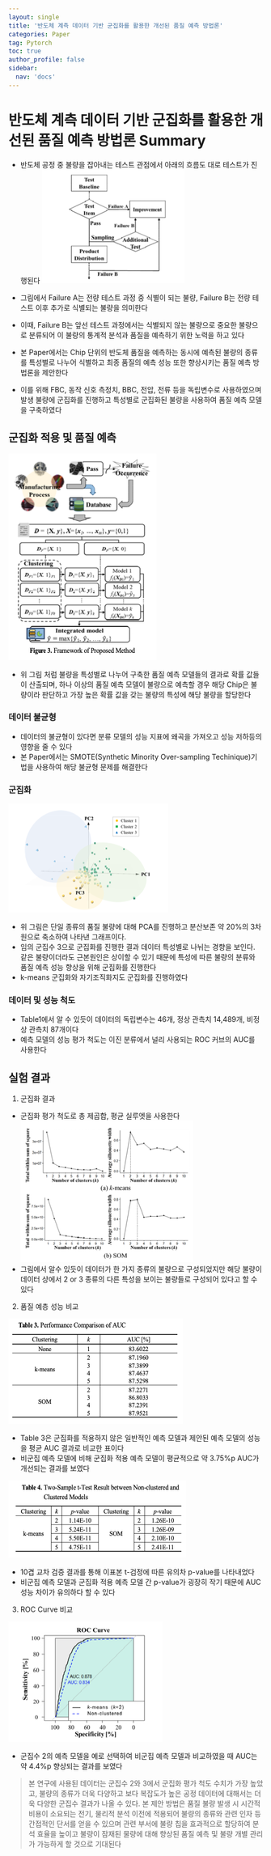 ```yaml
---
layout: single
title: '반도체 계측 데이터 기반 군집화를 활용한 개선된 품질 예측 방법론'
categories: Paper
tag: Pytorch
toc: true
author_profile: false
sidebar:
  nav: 'docs'
---
```


# 반도체 계측 데이터 기반 군집화를 활용한 개선된 품질 예측 방법론 Summary

- 반도체 공정 중 불량을 잡아내는 테스트 관점에서 아래의 흐름도 대로 테스트가 진행된다
![nn](/assets/image_2/1.png)

- 그림에서 Failure A는 전량 테스트 과정 중 식별이 되는 불량, Failure B는 전량 테스트 이후 추가로 식별되는 불량을 의미한다
- 이때, Failure B는 앞선 테스트 과정에서는 식별되지 않는 불량으로 중요한 불량으로 분류되어 이 불량의 통계적 분석과 품질을 예측하기 위한 노력을 하고 있다
- 본 Paper에서는 Chip 단위의 반도체 품질을 예측하는 동시에 예측된 불량의 종류를 특성별로 나누어 식별하고 최종 품질의 예측 성능 또한 향상시키는 품질 예측 방법론을 제안한다
- 이를 위해 FBC, 동작 신호 측정치, BBC, 전압, 전류 등을 독립변수로 사용하였으며 발생 불량에 군집화를 진행하고 특성별로 군집화된 불량을 사용하여 품질 예측 모델을 구축하였다

## 군집화 적용 및 품질 예측

![nn](/assets/image_2/2.png)
- 위 그림 처럼 불량을 특성별로 나누어 구축한 품질 예측 모델들의 결과로 확률 값들이 산출되며, 하나 이상의 품질 예측 모델이 불량으로 예측할 경우 해당 Chip은 불량이라 판단하고 가장 높은 확률 값을 갖는 불량의 특성에 해당 불량을 할당한다

### 데이터 불균형

- 데이터의 불균형이 있다면 분류 모델의 성능 지표에 왜곡을 가져오고 성능 저하등의 영향을 줄 수 있다
- 본 Paper에서는 SMOTE(Synthetic Minority Over-sampling Techinique)기법을 사용하여 해당 불균형 문제를 해결한다

### 군집화

![nn](/assets/image_2/3.png)
- 위 그림은 단일 종류의 품질 불량에 대해 PCA를 진행하고 분산보존 약 20%의 3차원으로 축소하여 나타낸 그래프이다.
- 임의 군집수 3으로 군집화를 진행한 결과 데이터 특성별로 나뉘는 경향을 보인다. 같은 불량이더라도 근본원인은 상이할 수 있기 때문에 특성에 따른 불량의 분류와 품질 예측 성능 향상을 위해 군집화를 진행한다
- k-means 군집화와 자기조직화지도 군집화를 진행하였다

### 데이터 및 성능 척도

- Table1에서 알 수 있듯이 데이터의 독립변수는 46개, 정상 관측치 14,489개, 비정상 관측치 87개이다
- 예측 모델의 성능 평가 척도는 이진 분류에서 널리 사용되는 ROC 커브의 AUC를 사용한다

## 실험 결과

1. 군집화 결과

- 군집화 평가 척도로 총 제곱합, 평균 실루엣을 사용한다
![nn](/assets/image_2/4.png)
- 그림에서 알수 있듯이 데이터가 한 가지 종류의 불량으로 구성되었지만 해당 불량이 데이터 상에서 2 or 3 종류의 다른 특성을 보이는 불량들로 구성되어 있다고 할 수 있다

2. 품질 예층 성능 비교

![nn](/assets/image_2/5.png)
- Table 3은 군집화를 적용하지 않은 일반적인 예측 모델과 제안된 예측 모델의 성능을 평균 AUC 결과로 비교한 표이다
- 비군집 예측 모델에 비해 군집화 적용 예측 모델이 평균적으로 약 3.75%p AUC가 개선되는 결과를 보였다

![nn](/assets/image_2/6.png)
- 10겹 교차 검증 결과를 통해 이표본 t-검정에 따른 유의차 p-value를 나타내었다
- 비군집 예측 모델과 군집화 적용 예측 모델 간 p-value가 굉장히 작기 때문에 AUC 성능 차이가 유의하다 할 수 있다

3. ROC Curve 비교

![nn](/assets/image_2/7.png)
- 군집수 2의 예측 모델을 예로 선택하여 비군집 예측 모델과 비교하였을 때 AUC는 약 4.4%p 향상되는 결과를 보였다

> 본 연구에 사용된 데이터는 군집수 2와 3에서 군집화 평가 척도 수치가 가장 높았고, 불량의 종류가 더욱 다양하고 보다 복잡도가 높은 공정 데이터에 대해서는 더욱 다양한 군집수 결과가 나올 수 있다. 본 제안 방법은 품질 불량 발생 시 시간적 비용이 소요되는 전기, 물리적 분석 이전에 적용되어 불량의 종류와 관련 인자 등 간접적인 단서를 얻을 수 있으며 관련 부서에 불량 칩을 효과적으로 할당하여 분석 효율을 높이고 불량이 잠재된 물량에 대해 향상된 품질 예측 및 불량 개별 관리가 가능하게 할 것으로 기대된다
